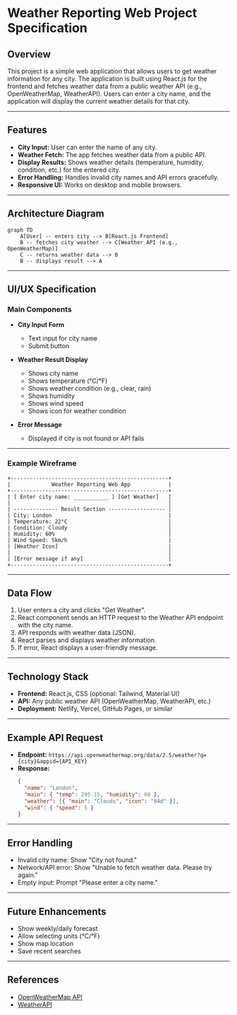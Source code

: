 # Weather Reporting Web Project Specification

## Overview
This project is a simple web application that allows users to get weather information for any city. The application is built using React.js for the frontend and fetches weather data from a public weather API (e.g., OpenWeatherMap, WeatherAPI). Users can enter a city name, and the application will display the current weather details for that city.

---

## Features

- **City Input:** User can enter the name of any city.
- **Weather Fetch:** The app fetches weather data from a public API.
- **Display Results:** Shows weather details (temperature, humidity, condition, etc.) for the entered city.
- **Error Handling:** Handles invalid city names and API errors gracefully.
- **Responsive UI:** Works on desktop and mobile browsers.

---

## Architecture Diagram

```mermaid
graph TD
    A[User] -- enters city --> B[React.js Frontend]
    B -- fetches city weather --> C[Weather API (e.g., OpenWeatherMap)]
    C -- returns weather data --> B
    B -- displays result --> A
```

---

## UI/UX Specification

### Main Components

- **City Input Form**
  - Text input for city name
  - Submit button

- **Weather Result Display**
  - Shows city name
  - Shows temperature (°C/°F)
  - Shows weather condition (e.g., clear, rain)
  - Shows humidity
  - Shows wind speed
  - Shows icon for weather condition

- **Error Message**
  - Displayed if city is not found or API fails

---

### Example Wireframe

```
+--------------------------------------------------+
|             Weather Reporting Web App            |
+--------------------------------------------------+
| [ Enter city name: ___________ ] [Get Weather]   |
|                                                  |
| -------------- Result Section ------------------ |
| City: London                                     |
| Temperature: 22°C                                |
| Condition: Cloudy                                |
| Humidity: 60%                                    |
| Wind Speed: 5km/h                                |
| [Weather Icon]                                   |
|                                                  |
| [Error message if any]                           |
+--------------------------------------------------+
```

---

## Data Flow

1. User enters a city and clicks "Get Weather".
2. React component sends an HTTP request to the Weather API endpoint with the city name.
3. API responds with weather data (JSON).
4. React parses and displays weather information.
5. If error, React displays a user-friendly message.

---

## Technology Stack

- **Frontend:** React.js, CSS (optional: Tailwind, Material UI)
- **API:** Any public weather API (OpenWeatherMap, WeatherAPI, etc.)
- **Deployment:** Netlify, Vercel, GitHub Pages, or similar

---

## Example API Request

- **Endpoint:** `https://api.openweathermap.org/data/2.5/weather?q={city}&appid={API_KEY}`
- **Response:**
  ```json
  {
    "name": "London",
    "main": { "temp": 295.15, "humidity": 60 },
    "weather": [{ "main": "Clouds", "icon": "04d" }],
    "wind": { "speed": 5 }
  }
  ```

---

## Error Handling

- Invalid city name: Show "City not found."
- Network/API error: Show "Unable to fetch weather data. Please try again."
- Empty input: Prompt "Please enter a city name."

---

## Future Enhancements

- Show weekly/daily forecast
- Allow selecting units (°C/°F)
- Show map location
- Save recent searches

---

## References

- [OpenWeatherMap API](https://openweathermap.org/api)
- [WeatherAPI](https://www.weatherapi.com/)
